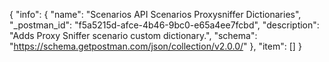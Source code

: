 {
  "info": {
    "name": "Scenarios API Scenarios Proxysniffer Dictionaries",
    "_postman_id": "f5a5215d-afce-4b46-9bc0-e65a4ee7fcbd",
    "description": "Adds Proxy Sniffer scenario custom dictionary.",
    "schema": "https://schema.getpostman.com/json/collection/v2.0.0/"
  },
  "item": []
}